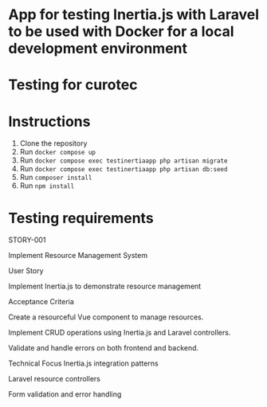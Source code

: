 # App for testing Inertia.js with Laravel to be used with Docker for a local development environment
# Testing for curotec

# Instructions

1. Clone the repository
2. Run `docker compose up`
3. Run `docker compose exec testinertiaapp php artisan migrate`
4. Run `docker compose exec testinertiaapp php artisan db:seed`
5. Run `composer install`
6. Run `npm install`


# Testing requirements
STORY-001

Implement Resource Management System

User Story

Implement Inertia.js to demonstrate resource management

Acceptance Criteria

Create a resourceful Vue component to manage resources.

Implement CRUD operations using Inertia.js and Laravel controllers.

Validate and handle errors on both frontend and backend.

Technical Focus
Inertia.js integration patterns

Laravel resource controllers

Form validation and error handling